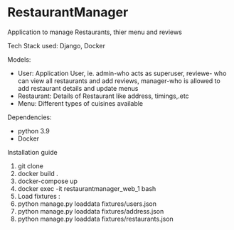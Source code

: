 # RestaurantManager

Application to manage Restaurants, thier menu and reviews

Tech Stack used: Django, Docker

Models:
- User: Application User, 
  ie. admin-who acts as superuser, reviewe- who can view all restaurants and add reviews, manager-who is allowed to add restaurant details and update menus
- Restaurant: Details of Restaurant like address, timings,.etc
- Menu: Different types of cuisines available

Dependencies:
- python 3.9
- Docker

Installation guide

1. git clone <REPO URL>
2. docker build .
3. docker-compose up
4. docker exec -it restaurantmanager_web_1 bash
6. Load fixtures : 
  1. python manage.py loaddata fixtures/users.json
  2. python manage.py loaddata fixtures/address.json
  3. python manage.py loaddata fixtures/restaurants.json
